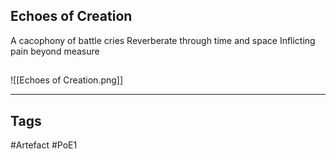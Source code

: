 ## Echoes of Creation
A cacophony of battle cries
Reverberate through time and space
Inflicting pain beyond measure
##
![[Echoes of Creation.png]]

---
## Tags
#Artefact
#PoE1
